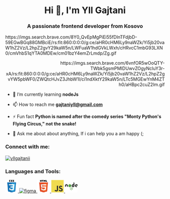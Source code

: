 <h1 align="center">Hi 👋, I'm Yll Gajtani</h1>
<h3 align="center">A passionate frontend developer from Kosovo</h3>
https://imgs.search.brave.com/8Y0_QvEpMgPiEi55fDlnTFdjbD-59EGwBGq88GMBciE/rs:fit:860:0:0:0/g:ce/aHR0cHM6Ly9naWZk/Yi5jb20vaW1hZ2Vz/L2hpZ2gvY29kaW5n/LWFuaW1hdGVkLWxh/cHRvcC1mbG93LXN0/cmVhbS1qYTA0MDEw/cm01bzY4emZrLmdp/Zg.gif

<p align="left"></p>
<p align="right">https://imgs.search.brave.com/6vnfOR5wOoQTY-TWbk5gsmPMIDUwvZOgyNcluY3r-xA/rs:fit:860:0:0:0/g:ce/aHR0cHM6Ly9naWZk/Yi5jb20vaW1hZ2Vz/L2hpZ2gvYW5pbWF0/ZWQtcHJvZ3JhbW1l/ci1ndXktY29kaW5n/LTc5MGEwYnM4ZTh0/aHBpc2cuZ2lm.gif</p>

- 🌱 I’m currently learning **nodeJs**

- 📫 How to reach me **gajtaniyll@gmail.com**

- ⚡ Fun fact **Python is named after the comedy series "Monty Python's Flying Circus," not the snake!**

- 💬 Ask me about about anything, If i can help you a am happy (;

<h3 align="left">Connect with me:</h3>
<p align="left">
<a href="https://instagram.com/yllgajtanii" target="blank"><img align="center" src="https://raw.githubusercontent.com/rahuldkjain/github-profile-readme-generator/master/src/images/icons/Social/instagram.svg" alt="yllgajtanii" height="30" width="40" /></a>
</p>

<h3 align="left">Languages and Tools:</h3>
<p align="left"> <a href="https://www.w3schools.com/css/" target="_blank" rel="noreferrer"> <img src="https://raw.githubusercontent.com/devicons/devicon/master/icons/css3/css3-original-wordmark.svg" alt="css3" width="40" height="40"/> </a> <a href="https://www.figma.com/" target="_blank" rel="noreferrer"> <img src="https://www.vectorlogo.zone/logos/figma/figma-icon.svg" alt="figma" width="40" height="40"/> </a> <a href="https://www.w3.org/html/" target="_blank" rel="noreferrer"> <img src="https://raw.githubusercontent.com/devicons/devicon/master/icons/html5/html5-original-wordmark.svg" alt="html5" width="40" height="40"/> </a> <a href="https://developer.mozilla.org/en-US/docs/Web/JavaScript" target="_blank" rel="noreferrer"> <img src="https://raw.githubusercontent.com/devicons/devicon/master/icons/javascript/javascript-original.svg" alt="javascript" width="40" height="40"/> </a> <a href="https://nodejs.org" target="_blank" rel="noreferrer"> <img src="https://raw.githubusercontent.com/devicons/devicon/master/icons/nodejs/nodejs-original-wordmark.svg" alt="nodejs" width="40" height="40"/> </a> </p>
